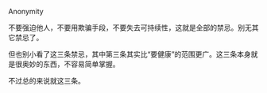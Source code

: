 Anonymity 

不要强迫他人，不要用欺骗手段，不要失去可持续性，这就是全部的禁忌。别无其它禁忌了。  
  
但也别小看了这三条禁忌，其中第三条其实比“要健康”的范围更广。这三条本身就是很奥妙的东西，不容易简单掌握。  
  
不过总的来说就这三条。